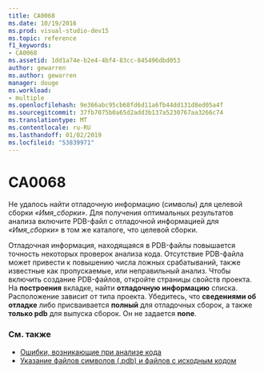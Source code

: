 ```yaml
---
title: CA0068
ms.date: 10/19/2016
ms.prod: visual-studio-dev15
ms.topic: reference
f1_keywords:
- CA0068
ms.assetid: 1dd1a74e-b2e4-4bf4-83cc-845496dbd053
author: gewarren
ms.author: gewarren
manager: douge
ms.workload:
- multiple
ms.openlocfilehash: 9e366abc95cb68fd6d11a6fb44dd131d8ed05a4f
ms.sourcegitcommit: 37fb7075b0a65d2add3b137a5230767aa3266c74
ms.translationtype: MT
ms.contentlocale: ru-RU
ms.lasthandoff: 01/02/2019
ms.locfileid: "53839971"
---
```

# <a name="ca0068"></a>CA0068

Не удалось найти отладочную информацию (символы) для целевой сборки *«Имя_сборки»*. Для получения оптимальных результатов анализа включите PDB-файл с отладочной информацией для *«Имя_сборки»* в том же каталоге, что целевой сборки.

Отладочная информация, находящаяся в PDB-файлы повышается точность некоторых проверок анализа кода. Отсутствие PDB-файла может привести к повышению числа ложных срабатываний, также известные как пропускаемые, или неправильный анализ. Чтобы включить создание PDB-файлов, откройте страницы свойств проекта. На **построения** вкладке, найти **отладочную информацию** списка. Расположение зависит от типа проекта. Убедитесь, что **сведениями об отладке** либо присваивается **полный** для отладочных сборок, а также **только pdb** для выпуска сборок. Он не задается **none**.

### <a name="see-also"></a>См. также

- [Ошибки, возникающие при анализе кода](../code-quality/code-analysis-application-errors.md)
- [Указание файлов символов (.pdb) и файлов с исходным кодом](../debugger/specify-symbol-dot-pdb-and-source-files-in-the-visual-studio-debugger.md)
